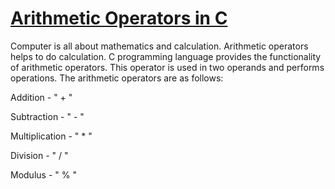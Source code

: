 # [Arithmetic Operators in C](https://youtu.be/yWZvUW-gUYI)

Computer is all about mathematics and calculation. Arithmetic operators helps to do calculation. C programming language provides the functionality of arithmetic operators. This operator is used in two operands and performs operations. The arithmetic operators are as follows:

Addition         - " + "

Subtraction      - " - "

Multiplication   - " * "

Division         - " / "

Modulus          - " % "
